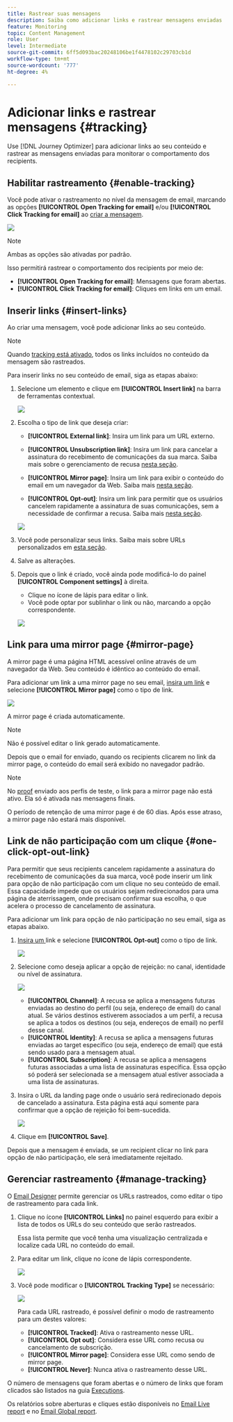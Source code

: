 ```yaml
---
title: Rastrear suas mensagens
description: Saiba como adicionar links e rastrear mensagens enviadas
feature: Monitoring
topic: Content Management
role: User
level: Intermediate
source-git-commit: 6ff5d093bac20248106be1f4478102c29703cb1d
workflow-type: tm+mt
source-wordcount: '777'
ht-degree: 4%

---
```


# Adicionar links e rastrear mensagens {#tracking}

Use [!DNL Journey Optimizer] para adicionar links ao seu conteúdo e rastrear as mensagens enviadas para monitorar o comportamento dos recipients.

## Habilitar rastreamento {#enable-tracking}

Você pode ativar o rastreamento no nível da mensagem de email, marcando as opções **[!UICONTROL Open Tracking for email]** e/ou **[!UICONTROL Click Tracking for email]** ao [criar a mensagem](create-message.md).

![](assets/message-tracking.png)

>[!NOTE]
>
>Ambas as opções são ativadas por padrão.

Isso permitirá rastrear o comportamento dos recipients por meio de:
* **[!UICONTROL Open Tracking for email]**: Mensagens que foram abertas.
* **[!UICONTROL Click Tracking for email]**: Cliques em links em um email.

## Inserir links {#insert-links}

Ao criar uma mensagem, você pode adicionar links ao seu conteúdo.

>[!NOTE]
>
>Quando [tracking está ativado](#enable-tracking), todos os links incluídos no conteúdo da mensagem são rastreados.

Para inserir links no seu conteúdo de email, siga as etapas abaixo:

1. Selecione um elemento e clique em **[!UICONTROL Insert link]** na barra de ferramentas contextual.

   ![](assets/message-tracking-insert-link.png)

1. Escolha o tipo de link que deseja criar:

   * **[!UICONTROL External link]**: Insira um link para um URL externo.

   * **[!UICONTROL Unsubscription link]**: Insira um link para cancelar a assinatura do recebimento de comunicações da sua marca. Saiba mais sobre o gerenciamento de recusa [nesta seção](consent.md#opt-out-management).

   * **[!UICONTROL Mirror page]**: Insira um link para exibir o conteúdo do email em um navegador da Web. Saiba mais [nesta seção](#mirror-page).

   * **[!UICONTROL Opt-out]**: Insira um link para permitir que os usuários cancelem rapidamente a assinatura de suas comunicações, sem a necessidade de confirmar a recusa. Saiba mais [nesta seção](#one-click-opt-out-link).

   ![](assets/message-tracking-links.png)

1. Você pode personalizar seus links. Saiba mais sobre URLs personalizados em [esta seção](personalization/personalization-syntax.md).

1. Salve as alterações.

1. Depois que o link é criado, você ainda pode modificá-lo do painel **[!UICONTROL Component settings]** à direita.

   * Clique no ícone de lápis para editar o link.
   * Você pode optar por sublinhar o link ou não, marcando a opção correspondente.

   ![](assets/message-tracking-link-settings.png)

## Link para uma mirror page {#mirror-page}

A mirror page é uma página HTML acessível online através de um navegador da Web. Seu conteúdo é idêntico ao conteúdo do email.

Para adicionar um link a uma mirror page no seu email, [insira um link](#insert-links) e selecione **[!UICONTROL Mirror page]** como o tipo de link.

![](assets/message-tracking-mirror-page.png)

A mirror page é criada automaticamente.

>[!NOTE]
>
>Não é possível editar o link gerado automaticamente.

Depois que o email for enviado, quando os recipients clicarem no link da mirror page, o conteúdo do email será exibido no navegador padrão.

>[!NOTE]
>
>No [proof](preview.md#send-proofs) enviado aos perfis de teste, o link para a mirror page não está ativo. Ela só é ativada nas mensagens finais.

O período de retenção de uma mirror page é de 60 dias. Após esse atraso, a mirror page não estará mais disponível.

## Link de não participação com um clique {#one-click-opt-out-link}

Para permitir que seus recipients cancelem rapidamente a assinatura do recebimento de comunicações da sua marca, você pode inserir um link para opção de não participação com um clique no seu conteúdo de email. Essa capacidade impede que os usuários sejam redirecionados para uma página de aterrissagem, onde precisam confirmar sua escolha, o que acelera o processo de cancelamento de assinatura.

Para adicionar um link para opção de não participação no seu email, siga as etapas abaixo.

1. [Insira um ](#insert-links) link e selecione  **[!UICONTROL Opt-out]** como o tipo de link.

   ![](assets/message-tracking-opt-out.png)

1. Selecione como deseja aplicar a opção de rejeição: no canal, identidade ou nível de assinatura.

   ![](assets/message-tracking-opt-out-level.png)

   * **[!UICONTROL Channel]**: A recusa se aplica a mensagens futuras enviadas ao destino do perfil (ou seja, endereço de email) do canal atual. Se vários destinos estiverem associados a um perfil, a recusa se aplica a todos os destinos (ou seja, endereços de email) no perfil desse canal.
   * **[!UICONTROL Identity]**: A recusa se aplica a mensagens futuras enviadas ao target específico (ou seja, endereço de email) que está sendo usado para a mensagem atual.
   * **[!UICONTROL Subscription]**: A recusa se aplica a mensagens futuras associadas a uma lista de assinaturas específica. Essa opção só poderá ser selecionada se a mensagem atual estiver associada a uma lista de assinaturas.

1. Insira o URL da landing page onde o usuário será redirecionado depois de cancelado a assinatura. Esta página está aqui somente para confirmar que a opção de rejeição foi bem-sucedida.

   ![](assets/message-tracking-opt-out-confirmation.png)

1. Clique em **[!UICONTROL Save]**.

Depois que a mensagem é enviada, se um recipient clicar no link para opção de não participação, ele será imediatamente rejeitado.

## Gerenciar rastreamento {#manage-tracking}

O [Email Designer](create-email-content.md) permite gerenciar os URLs rastreados, como editar o tipo de rastreamento para cada link.

1. Clique no ícone **[!UICONTROL Links]** no painel esquerdo para exibir a lista de todos os URLs do seu conteúdo que serão rastreados.

   Essa lista permite que você tenha uma visualização centralizada e localize cada URL no conteúdo do email.

1. Para editar um link, clique no ícone de lápis correspondente.

   ![](assets/message-tracking-edit-links.png)

1. Você pode modificar o **[!UICONTROL Tracking Type]** se necessário:


   ![](assets/message-tracking-edit-a-link.png)

   Para cada URL rastreado, é possível definir o modo de rastreamento para um destes valores:

   * **[!UICONTROL Tracked]**: Ativa o rastreamento nesse URL.
   * **[!UICONTROL Opt out]**: Considera esse URL como recusa ou cancelamento de subscrição.
   * **[!UICONTROL Mirror page]**: Considera esse URL como sendo de mirror page.
   * **[!UICONTROL Never]**: Nunca ativa o rastreamento desse URL.  <!--This information is saved: if the URL appears again in a future message, its tracking is automatically deactivated.-->

O número de mensagens que foram abertas e o número de links que foram clicados são listados na guia [Executions](message-monitoring.md).

Os relatórios sobre aberturas e cliques estão disponíveis no [Email Live report](reports/email-live-report.md) e no [Email Global report](reports/email-global-report.md).


